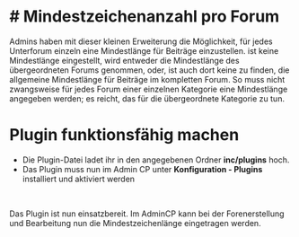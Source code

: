 <h1># Mindestzeichenanzahl pro Forum</h1>
Admins haben mit dieser kleinen Erweiterung die Möglichkeit, für jedes Unterforum einzeln eine Mindestlänge für Beiträge einzustellen. ist keine Mindestlänge eingestellt, wird entweder die Mindestlänge des übergeordneten Forums genommen, oder, ist auch dort keine zu finden, die allgemeine Mindestlänge für Beiträge im kompletten Forum. So muss nicht zwangsweise für jedes Forum einer einzelnen Kategorie eine Mindestlänge angegeben werden; es reicht, das für die übergeordnete Kategorie zu tun.

<h1>Plugin funktionsfähig machen</h1>
<ul>
<li>Die Plugin-Datei ladet ihr in den angegebenen Ordner <b>inc/plugins</b> hoch.
<li>Das Plugin muss nun im Admin CP unter <b>Konfiguration - Plugins</b> installiert und aktiviert werden
</ul><br />

Das Plugin ist nun einsatzbereit.
Im AdminCP kann bei der Forenerstellung und Bearbeitung nun die Mindestzeichenlänge eingetragen werden.

